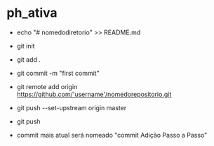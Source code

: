 # ph_ativa

- echo "# nomedodiretorio" >> README.md
- git init 
- git add .
- git commit -m "first commit"
- git remote add origin https://github.com/'username'/nomedorepositorio.git
- git push --set-upstream origin master
- git push


- commit mais atual será nomeado "commit Adição Passo a Passo"
